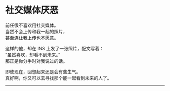 # 社交媒体厌恶

前任很不喜欢用社交媒体。\
当然不会上传和我一起的照片，\
甚至连让我上传也不愿意。

这样的他，却在 INS 上发了一张照片，配文写着：\
“虽然喜欢，却看不到未来。”\
那正是你分手时对我说过的话。

即使现在，回想起来还是会有些生气。\
真好啊，你又可以去寻找那个能一起看到未来的人了。

---

